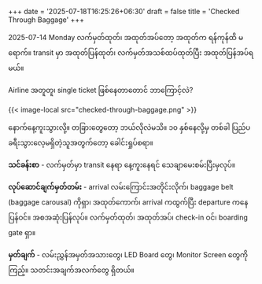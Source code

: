 +++
date = '2025-07-18T16:25:26+06:30'
draft = false
title = 'Checked Through Baggage'
+++

2025-07-14 Monday လက်မှတ်ထုတ်၊ အထုတ်အပ်တော့ အထုတ်က ရန်ကုန်ထိ မရောက်။ transit မှာ အထုတ်ပြန်ထုတ်၊ လက်မှတ်အသစ်ထပ်ထုတ်ပြီး အထုတ်ပြန်အပ်ရမယ်။

Airline အတူတူ၊ single ticket ဖြစ်နေတာတောင် ဘာကြောင့်လဲ?

{{< image-local src="checked-through-baggage.png" >}}

နောက်နေ့ကူးသွားလို့။ တခြားတွေတော့ ဘယ်လိုလဲမသိ။ ၁၀ နှစ်နေလို့မှ တစ်ခါ ပြည်ပခရီးသွားလေ့မရှိတဲ့သူအတွက်တော့ ခေါင်းရှုပ်စရာ။

**သင်ခန်းစာ** - လက်မှတ်မှာ transit နေရာ နေ့ကူးနေရင် သေချာမေးစမ်းပြီးမှလုပ်။

**လုပ်ဆောင်ချက်မှတ်တမ်း** - arrival လမ်းကြောင်းအတိုင်းလိုက်၊ baggage belt (baggage carousal) ကိုရှာ၊ အထုတ်ကောက်၊ arrival ကထွက်ပြီး departure ကနေပြန်ဝင်။ အစအဆုံးပြန်လုပ်။ လက်မှတ်ထုတ်၊ အထုတ်အပ်၊ check-in ဝင်၊ boarding gate ရှာ။

**မှတ်ချက်** - လမ်းညွှန်အမှတ်အသားတွေ၊ LED Board တွေ၊ Monitor Screen တွေကို ကြည့်။ သတင်းအချက်အလက်တွေ ရှိတယ်။